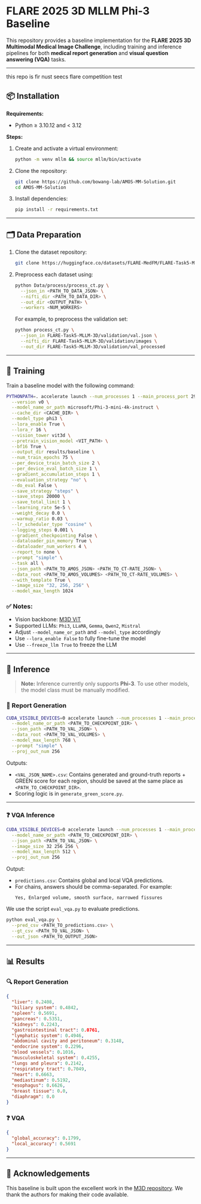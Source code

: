 # FLARE 2025 3D MLLM Phi-3 Baseline

This repository provides a baseline implementation for the **FLARE 2025 3D Multimodal Medical Image Challenge**, including training and inference pipelines for both **medical report generation** and **visual question answering (VQA)** tasks.

---
this repo is fir nust seecs flare competition test
## 📦 Installation

**Requirements:**  
- Python ≥ 3.10.12 and < 3.12

**Steps:**

1. Create and activate a virtual environment:
   ```bash
   python -m venv mllm && source mllm/bin/activate
   ```

2. Clone the repository:
   ```bash
   git clone https://github.com/bowang-lab/AMOS-MM-Solution.git
   cd AMOS-MM-Solution
   ```

3. Install dependencies:
   ```bash
   pip install -r requirements.txt
   ```

---

## 🗂️ Data Preparation

1. Clone the dataset repository:
   ```bash
   git clone https://huggingface.co/datasets/FLARE-MedFM/FLARE-Task5-MLLM-3D
   ```

2. Preprocess each dataset using:
   ```bash
   python Data/process/process_ct.py \
     --json_in <PATH_TO_DATA_JSON> \
     --nifti_dir <PATH_TO_DATA_DIR> \
     --out_dir <OUTPUT_PATH> \
     --workers <NUM_WORKERS>
   ```

   For example, to preprocess the validation set:
   ```bash
   python process_ct.py \
     --json_in FLARE-Task5-MLLM-3D/validation/val.json \
     --nifti_dir FLARE-Task5-MLLM-3D/validation/images \
     --out_dir FLARE-Task5-MLLM-3D/validation/val_processed
   ```

---

## 🧠 Training

Train a baseline model with the following command:

```bash
PYTHONPATH=. accelerate launch --num_processes 1 --main_process_port 29500 LaMed/src/train/amos_train.py \
  --version v0 \
  --model_name_or_path microsoft/Phi-3-mini-4k-instruct \
  --cache_dir <CACHE_DIR> \
  --model_type phi3 \
  --lora_enable True \
  --lora_r 16 \
  --vision_tower vit3d \
  --pretrain_vision_model <VIT_PATH> \
  --bf16 True \
  --output_dir results/baseline \
  --num_train_epochs 75 \
  --per_device_train_batch_size 2 \
  --per_device_eval_batch_size 1 \
  --gradient_accumulation_steps 1 \
  --evaluation_strategy "no" \
  --do_eval False \
  --save_strategy "steps" \
  --save_steps 20000 \
  --save_total_limit 1 \
  --learning_rate 5e-5 \
  --weight_decay 0.0 \
  --warmup_ratio 0.03 \
  --lr_scheduler_type "cosine" \
  --logging_steps 0.001 \
  --gradient_checkpointing False \
  --dataloader_pin_memory True \
  --dataloader_num_workers 4 \
  --report_to none \
  --prompt "simple" \
  --task all \
  --json_path <PATH_TO_AMOS_JSON> <PATH_TO_CT-RATE_JSON> \
  --data_root <PATH_TO_AMOS_VOLUMES> <PATH_TO_CT-RATE_VOLUMES> \
  --with_template True \
  --image_size "32, 256, 256" \
  --model_max_length 1024
```

### ✅ Notes:
- Vision backbone: [M3D ViT](https://github.com/BAAI-DCAI/M3D)
- Supported LLMs: `Phi3`, `LLaMA`, `Gemma`, `Qwen2`, `Mistral`
- Adjust `--model_name_or_path` and `--model_type` accordingly
- Use `--lora_enable False` to fully fine-tune the model
- Use `--freeze_llm True` to freeze the LLM

---

## 📄 Inference

> **Note:** Inference currently only supports **Phi-3**. To use other models, the model class must be manually modified.

### 📑 Report Generation

```bash
CUDA_VISIBLE_DEVICES=0 accelerate launch --num_processes 1 --main_process_port 29500 infer.py \
  --model_name_or_path <PATH_TO_CHECKPOINT_DIR> \
  --json_path <PATH_TO_VAL_JSON> \
  --data_root <PATH_TO_VAL_VOLUMES> \
  --model_max_length 768 \
  --prompt "simple" \
  --proj_out_num 256
```

Outputs:
- `<VAL_JSON_NAME>.csv`: Contains generated and ground-truth reports + GREEN score for each region, should be saved at the same place as `<PATH_TO_CHECKPOINT_DIR>`.
- Scoring logic is in `generate_green_score.py`.

---

### ❓ VQA Inference

```bash
CUDA_VISIBLE_DEVICES=0 accelerate launch --num_processes 1 --main_process_port 29500 infer_vqa.py \
  --model_name_or_path <PATH_TO_CHECKPOINT_DIR> \
  --json_path <PATH_TO_VAL_JSON> \
  --image_size 32 256 256 \
  --model_max_length 512 \
  --proj_out_num 256
```

Output:
- `predictions.csv`: Contains global and local VQA predictions.  
- For chains, answers should be comma-separated. For example:
  ```
  Yes, Enlarged volume, smooth surface, narrowed fissures
  ```

We use the script `eval_vqa.py` to evaluate predictions.

```bash
python eval_vqa.py \
  --pred_csv <PATH_TO_predictions.csv> \
  --gt_csv <PATH_TO_VAL_JSON> \
  --out_json <PATH_TO_OUTPUT_JSON>
```

---

## 📊 Results

### 🔍 Report Generation

```json
{
  "liver": 0.2408,
  "biliary system": 0.4842,
  "spleen": 0.5691,
  "pancreas": 0.5351,
  "kidneys": 0.2243,
  "gastrointestinal tract": 0.0761,
  "lymphatic system": 0.4946,
  "abdominal cavity and peritoneum": 0.3148,
  "endocrine system": 0.2296,
  "blood vessels": 0.1016,
  "musculoskeletal system": 0.4255,
  "lungs and pleura": 0.2142,
  "respiratory tract": 0.7049,
  "heart": 0.6663,
  "mediastinum": 0.5192,
  "esophagus": 0.6626,
  "breast tissue": 0.0,
  "diaphragm": 0.0
}
```

### ❓ VQA

```json
{
  "global_accuracy": 0.1799,
  "local_accuracy": 0.5691
}
```

---

## 🙏 Acknowledgements

This baseline is built upon the excellent work in the [M3D repository](https://github.com/BAAI-DCAI/M3D). We thank the authors for making their code available.
